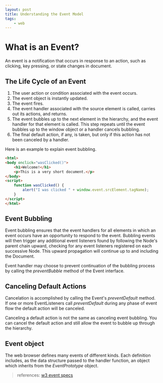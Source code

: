 ```yaml
---
layout: post
title: Understanding the Event Model
tags:
    - web
---
```


# What is an Event?

An event is a notification that occurs in response to an action, such as clicking, key pressing, or state changes in document.

## The Life Cycle of an Event

1. The user action or condition associated with the event occurs.
2. The event object is instantly updated.
3. The event fires.
4. The event handler associated with the source element is called, carries out its actions, and returns.
5. The event bubbles up to the next element in the hierarchy, and the event handler for that element is called. This step repeats until the event bubbles up to the window object or a handler cancels bubbling.
6. The final default action, if any, is taken, but only if this action has not been canceled by a handler.

Here is an example to explain event bubbling.

~~~html
<html>
<body onclick="wasClicked()">
    <h1>Welcome!</h1>
    <p>This is a very short document.</p>
</body>
<script>
    function wasClicked() {
        alert("I was clicked " + window.event.srcElement.tagName);
    }
</script>
</html>

~~~

## Event Bubbling

Event bubbling ensures that the event handlers for all elements in which an event occurs have an opportunity to respond to the event. Bubbling events will then trigger any additional event listeners found by following the Node's parent chain upward, checking for any event listeners registered on each successive Node. This upward propagation will continue up to and including the Document.

Event handler may choose to prevent continuation of the bubbling process by calling the *preventBubble* method of the Event interface.

## Canceling Default Actions

Cancelation is accomplished by calling the Event's *preventDefault* method. If one or more EventListeners call *preventDefault* during any phase of event flow the default action will be canceled.

Canceling a default action is not the same as canceling event bubbling. You can cancel the default action and still allow the event to bubble up through the hierarchy.

## Event object

The web browser defines many events of different kinds. Each definition includes, as the data structure passed to the handler function, an object which inherits from the *EventPrototype* object.

> references: [w3 event specs](https://www.w3.org/TR/DOM-Level-2-Events/events.html)